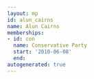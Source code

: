 ```yaml
---
layout: mp
id: alun_cairns
name: Alun Cairns
memberships:
- id: con
  name: Conservative Party
  start: '2010-06-08'
  end: 
autogenerated: true
---
```


